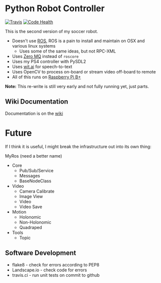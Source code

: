 # Python Robot Controller

[![Travis](https://img.shields.io/travis/walchko/soccer2.svg)](https://travis-ci.org/walchko/soccer2)
[![Code Health](https://landscape.io/github/walchko/soccer2/master/landscape.svg?style=flat)](https://landscape.io/github/walchko/soccer2/master)

This is the second version of my soccer robot.

* Doesn't use [ROS](http://ros.org), ROS is a pain to install and maintain on OSX and various linux systems
	* Uses some of the same ideas, but not RPC-XML
* Uses [Zero MQ](http://http://zeromq.org/) instead of `roscore`
* Uses my PS4 controller with PySDL2
* Uses [wit.ai](http://wit.ai) for speech-to-text
* Uses OpenCV to process on-board or stream video off-board to remote
* All of this runs on [Raspberry Pi B+](http://www.raspberrypi.org)

**Note:** This re-write is still very early and not fully running yet, just parts.

## Wiki Documentation

Documentation is on the [wiki](https://github.com/walchko/soccer2/wiki)

# Future

If I think it is useful, I might break the infrastructure out into its own thing:

MyRos (need a better name)

* Core
	* Pub/Sub/Service
	* Messages
	* BaseNodeClass
* Video
	* Camera Calibrate
	* Image View
	* Video
	* Video Save
* Motion
	* Holonomic
	* Non-Holonomic
	* Quadraped
* Tools
	* Topic

## Software Development

* flake8 - check for errors according to PEP8
* Landscape.io - check code for errors
* travis.ci - run unit tests on commit to github
